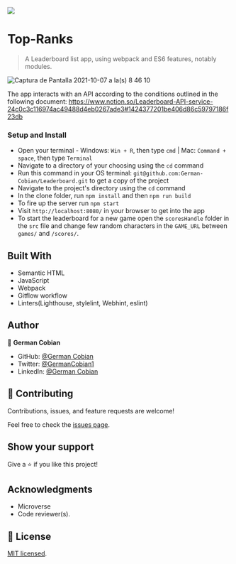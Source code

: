 ![](https://img.shields.io/badge/Microverse-blueviolet)

# Top-Ranks

> A Leaderboard list app, using webpack and ES6 features, notably modules.

![Captura de Pantalla 2021-10-07 a la(s) 8 46 10](https://user-images.githubusercontent.com/68709712/136419795-906c386a-b2eb-4e99-bf38-2b929690dbe6.png)

The app interacts with an API according to the conditions outlined in the following document: https://www.notion.so/Leaderboard-API-service-24c0c3c116974ac49488d4eb0267ade3#1424377201be406d86c59797186f23db

### Setup and Install

* Open your terminal - Windows: `Win + R`, then type `cmd` | Mac: `Command + space`, then type `Terminal`
* Navigate to a directory of your choosing using the `cd` command
* Run this command in your OS terminal: `git@github.com:German-Cobian/Leaderboard.git` to get a copy of the project
* Navigate to the project's directory using the `cd` command
* In the clone folder, run `npm install` and then `npm run build`
* To fire up the server run `npm start`
* Visit `http://localhost:8080/` in your browser to get into the app
* To start the leaderboard for a new game open the `scoresHandle` folder in the `src` file and change few random characters in the `GAME_URL` between `games/` and `/scores/`.

## Built With

* Semantic HTML
* JavaScript
* Webpack
* Gitflow workflow
* Linters(Lighthouse, stylelint, Webhint, eslint)


## Author

👤 **German Cobian**
* GitHub: [@German Cobian](https://github.com/German-Cobian)
* Twitter: [@GermanCobian1](https://twitter.com/GermanCobian1)
* LinkedIn: [@German Cobian](https://www.linkedin.com/in/german-cobian/)

## 🤝 Contributing

Contributions, issues, and feature requests are welcome!

Feel free to check the [issues page](../../issues/).

## Show your support

Give a ⭐️ if you like this project!

## Acknowledgments

- Microverse
- Code reviewer(s).

## 📝 License

[MIT licensed](./LICENSE).